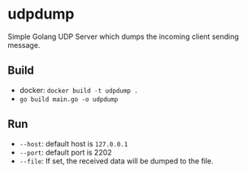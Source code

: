 # udpdump

Simple Golang UDP Server which dumps the incoming client sending message.

## Build
* docker: `docker build -t udpdump .`
* `go build main.go -o udpdump`

## Run
* `--host`: default host is `127.0.0.1`
* `--port`: default port is 2202
* `--file`: If set, the received data will be dumped to the file.
